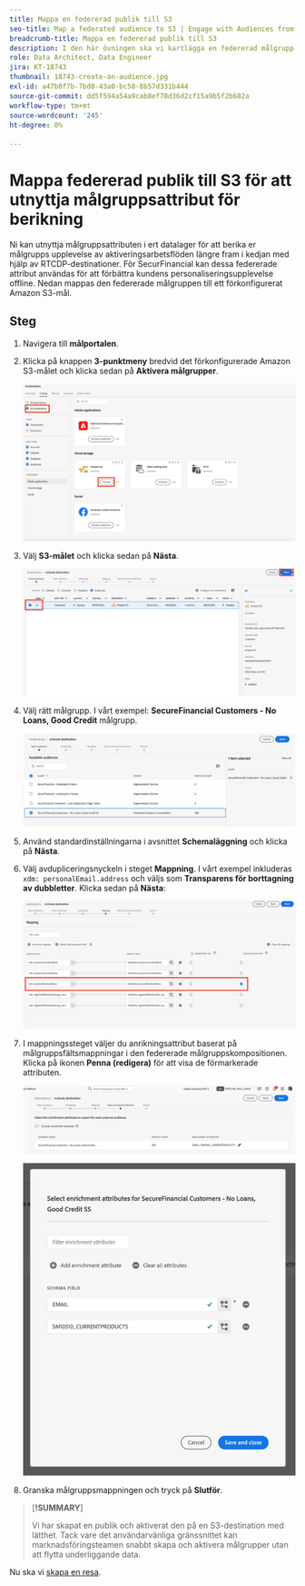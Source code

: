```yaml
---
title: Mappa en federerad publik till S3
seo-title: Map a federated audience to S3 | Engage with Audiences from your Data Warehouse using Federated Audience Composition
breadcrumb-title: Mappa en federerad publik till S3
description: I den här övningen ska vi kartlägga en federerad målgrupp till en Real-Time CDP-målgrupp längre fram i kedjan för att stödja en personaliserad offlineupplevelse.
role: Data Architect, Data Engineer
jira: KT-18743
thumbnail: 18743-create-an-audience.jpg
exl-id: a47b8f7b-7bd0-43a0-bc58-8b57d331b444
source-git-commit: dd5f594a54a9cab8ef78d36d2cf15a9b5f2b682a
workflow-type: tm+mt
source-wordcount: '245'
ht-degree: 0%

---
```


# Mappa federerad publik till S3 för att utnyttja målgruppsattribut för berikning

Ni kan utnyttja målgruppsattributen i ert datalager för att berika er målgrupps upplevelse av aktiveringsarbetsflöden längre fram i kedjan med hjälp av RTCDP-destinationer. För SecurFinancial kan dessa federerade attribut användas för att förbättra kundens personaliseringsupplevelse offline. Nedan mappas den federerade målgruppen till ett förkonfigurerat Amazon S3-mål.

## Steg

1. Navigera till **målportalen**.

2. Klicka på knappen **3-punktmeny** bredvid det förkonfigurerade Amazon S3-målet och klicka sedan på **Aktivera målgrupper**.

   ![activate-audiences](assets/activate-audiences.png)

3. Välj **S3-målet** och klicka sedan på **Nästa**.

   ![select-s3-destination](assets/select-s3-destination.png)

4. Välj rätt målgrupp. I vårt exempel: **SecureFinancial Customers - No Loans, Good Credit** målgrupp.

   ![select-s3-audience](assets/select-s3-audience.png)

5. Använd standardinställningarna i avsnittet **Schemaläggning** och klicka på **Nästa**.

6. Välj avdupliceringsnyckeln i steget **Mappning**. I vårt exempel inkluderas `xdm: personalEmail.address` och väljs som **Transparens för borttagning av dubbletter**. Klicka sedan på **Nästa**:

   ![dedupliceringsnyckel](assets/deduplication-key.png)

7. I mappningssteget väljer du anrikningsattribut baserat på målgruppsfältsmappningar i den federerade målgruppskompositionen. Klicka på ikonen **Penna (redigera)** för att visa de förmarkerade attributen.

   ![edit-attributes](assets/edit-attributes.png)

   ![final-attributes](assets/final-attribution.png)

8. Granska målgruppsmappningen och tryck på **Slutför**.

>[**!SUMMARY**]
>
> Vi har skapat en publik och aktiverat den på en S3-destination med lätthet. Tack vare det användarvänliga gränssnittet kan marknadsföringsteamen snabbt skapa och aktivera målgrupper utan att flytta underliggande data.

Nu ska vi [skapa en resa](build-journey-federated-audience.md).

